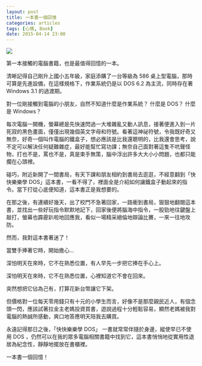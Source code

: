 ```yaml
---
layout: post
title: 一本書一個回憶
categories: articles
tags: [心情, Book]
date: 2015-04-14 23:00
---
```

![](/images/dos/dos.jpg)

第一本接觸的電腦書籍，也是最值得回憶的一本。

清晰記得自己剛升上國小五年級，家庭添購了一台等級為 586 桌上型電腦，那時可算是先進設備，在這樣規格下，作業系統仍是以 DOS 6.2 為主流，同時存在著 Windows 3.1 的過渡期。

對一位剛接觸到電腦的小朋友，自然不知道什麼是作業系統？ 什麼是 DOS？ 什麼是 Windows？

每次電腦一開機，螢幕總是先快速閃過一大堆雜亂又動人訊息，接著便進入到一片死寂的黑色畫面，僅僅出現幾個英文字母和符號。看著這神祕符號，令我既好奇又無奈，好奇一個叫作電腦的鐵盒子，想必應該是比我還聰明的，比我還會思考，說不定可以解決任何疑難雜症，最好能幫忙寫功課；無奈自己面對著這隻不吭聲怪物，打也不是，罵也不是，真是束手無策，腦中浮出許多大大小小問題，也都只能擱在心頭裡。

碰巧，附近新開了一間書局，有天下課和朋友相約到書局去逛逛，不經意翻到「快快樂樂學 DOS」這本書，一看不得了，裡面全是介紹如何讓鐵盒子動起來的指令。當下打從心底便知道，這本書正是我想要的。

在那之後，有連續好幾天，出了校門不急著回家，一路衝到書局，狠狠地翻閱這本書，並找出一些好玩指令默默地記下，回家後便將腦海中指令，一股勁地往鍵盤上敲打，螢幕也霹靂趴啦地回應我，看似一場精采絕倫地辯論比賽，一來一往地攻防。

然而，我對這本書著迷了！

當雙手捧著它時，開始擔心…

深怕明天在來時，它不在熟悉位置，有人早先一步把它捧在手心上。

深怕明天在來時，它不在熟悉位置，心裡知道它不會在回來。

突然想把它佔為己有，打算花新台幣讓它下架。

但價格對一位每天零用錢只有十元的小學生而言，好像不是那麼親民近人，有個念頭一閃，應該試著拉金主老媽投資買書，遊說過程十分輕鬆容易，顯然老媽被我對電腦的熱誠所感動，爽口地答應明天陪我去購買。

永遠記得那日之後，「快快樂樂學 DOS」 一書就常常伴隨於身邊，縱使早已不使用 DOS ，仍然可以在我的眾多電腦相關書籍中找到它，這本書悄悄地從實用性退居為紀念性，靜靜地擺放在書櫃裡。

一本書一個回憶！

